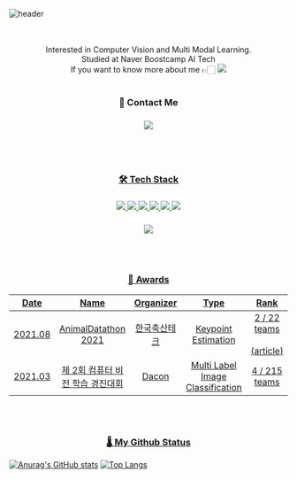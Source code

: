 ![header](https://capsule-render.vercel.app/api?type=waving&color=timeGradient&height=300&section=header&text=Hi,%20I'm%20Jaesub👋&fontSize=45&animation=fadeIn)

<p align='center'>
  <br> 
  <br> Interested in Computer Vision and Multi Modal Learning.
  <br> Studied at Naver Boostcamp AI Tech
  <br> If you want to know more about me 👉🏻 <a href=https://velog.io/@shjas94><img src="https://img.shields.io/badge/Blog-000000?style=flat&logo=Vector-logo-zone&logoColor=white"/></a>
  <br> </a>
</br>

<h3 align='center'>📩 Contact Me<h3/>
  <p style="text-align: center;">
    <a href="mailto:shjas94@outlook.kr"><img src="https://img.shields.io/badge/Outlook-0078D4?&style=flat-square&logo=Microsoft-Outlook&logocolor=white"/>
  <p/>
<br><br/>
<h3 align='center'>🛠 Tech Stack</h3>

  <h3 align='center'><img src="https://img.shields.io/badge/Python-3766AB?style=flat&logo=Python&logoColor=white">
  <img src="https://img.shields.io/badge/Pytorch-FF3232?style=flat&logo=Pytorch&logoColor=white">
  <img src="https://img.shields.io/badge/Tensorflow-FF6F00?style=flat&logo=Tensorflow&logoColor=white">
  <img src="https://img.shields.io/badge/scikit learn-F7931E?style=flat&logo=scikit-learn&logoColor=white">
  <img src="https://img.shields.io/badge/Numpy-1E8449?style=flat&logo=Numpy&logoColor=white">
  <img src="https://img.shields.io/badge/Pandas-FF8C0A?style=flat&logo=Pandas&logoColor=white"> 
  </h3>

  <h3 align='center'>

  <img src="https://img.shields.io/badge/OpenCV-5C3EE8?style=flat&logo=OpenCV&logoColor=white"> 
 </h3>
</p>
</br>

<br>
<h3 align='center'>🥇 Awards</h3>

|  Date   |               Name               |  Organizer   |               Type               |                                               Rank                                                |
| :-----: | :------------------------------: | :----------: | :------------------------------: | :-----------------------------------------------------------------------------------------------: |
| 2021.08 |       AnimalDatathon 2021        | 한국축산테크 |       Keypoint Estimation        | 2 / 22 teams</br></br>([article](http://www.lamb.international/news/articleView.html?idxno=1672)) |
| 2021.03 | 제 2회 컴퓨터 비전 학습 경진대회 |    Dacon     | Multi Label Image Classification |                                           4 / 215 teams                                           |

</br>

</br>

<h3 align="center">🌡 My Github Status</h3>

<div align="center>

[![Anurag's GitHub stats](https://github-readme-stats.vercel.app/api?username=shjas94&hide_title=true&show_icons=true&include_all_commits=true&disable_animations=false&theme=material-palenight)](https://github.com/anuraghazra/github-readme-stats)
[![Top Langs](https://github-readme-stats.vercel.app/api/top-langs/?username=shjas94&layout=compact&theme=material-palenight)](https://github.com/anuraghazra/github-readme-stats)

</div>
